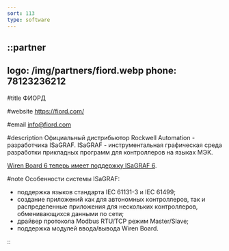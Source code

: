 ```yaml
---
sort: 113
type: software
---
```


::partner
---
logo: /img/partners/fiord.webp
phone: 78123236212
---

#title
ФИОРД

#website
https://fiord.com/

#email
info@fiord.com

#description
Официальный дистрибьютор Rockwell Automation - разработчика ISaGRAF. ISaGRAF - инструментальная графическая среда разработки прикладных программ для контроллеров на языках МЭК.

[Wiren Board 6 теперь имеет поддержку ISaGRAF 6](https://isagraf.ru/home/news/novosti/rossijskie-universalnye-modulnye-plk-novogo-pokoleniya-wiren-board-6-teper-mogut-rabotat-pod-upravleniem-isagraf-6).

#note
Особенности системы ISaGRAF:
* поддержка языков стандарта IEC 61131-3 и IEC 61499;
* создание приложений как для автономных контроллеров, так и распределенные приложения для нескольких контроллеров, обменивающихся данными по сети;
* драйвер протокола Modbus RTU/TCP режим Master/Slave;
* поддержка модулей ввода/вывода Wiren Board.

::
